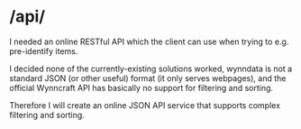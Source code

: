 # /api/

I needed an online RESTful API which the client
can use when trying to e.g. pre-identify items.

I decided none of the currently-existing
solutions worked, wynndata is not a standard
JSON (or other useful) format (it only serves
webpages), and the official Wynncraft API has
basically no support for filtering and sorting.

Therefore I will create an online JSON API
service that supports complex filtering and
sorting.

